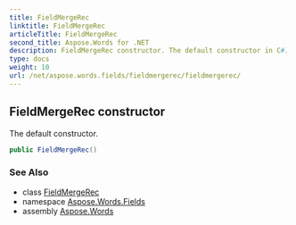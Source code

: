 ```yaml
---
title: FieldMergeRec
linktitle: FieldMergeRec
articleTitle: FieldMergeRec
second_title: Aspose.Words for .NET
description: FieldMergeRec constructor. The default constructor in C#.
type: docs
weight: 10
url: /net/aspose.words.fields/fieldmergerec/fieldmergerec/
---
```

## FieldMergeRec constructor

The default constructor.

```csharp
public FieldMergeRec()
```

### See Also

* class [FieldMergeRec](../)
* namespace [Aspose.Words.Fields](../../fieldmergerec/)
* assembly [Aspose.Words](../../../)
